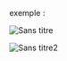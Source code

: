 exemple :

![Sans titre](https://github.com/fk-crafter/PokeInfo/assets/127132293/1c2cc31a-05c7-4208-bd0c-a0103ec8780a)

![Sans titre2](https://github.com/fk-crafter/PokeInfo/assets/127132293/5c4e44e5-dad3-4fe1-b14c-88b5f414f355)
